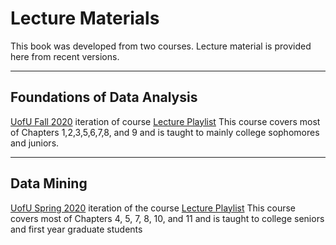 # Lecture Materials

This book was developed from two courses.  Lecture material is provided here from recent versions.  

---
## Foundations of Data Analysis
[UofU Fall 2020](https://www.cs.utah.edu/~jeffp/teaching/FoDA-2020/FoDA.html) iteration of course
[Lecture Playlist](https://youtube.com/playlist?list=PLbuogVdPnkCqwPNYh6kX3TiTbu3WyoXcV)
This course covers most of Chapters 1,2,3,5,6,7,8, and 9 and is taught to mainly college sophomores and juniors.  

---
## Data Mining
[UofU Spring 2020](https://www.cs.utah.edu/~jeffp/teaching/cs5140-S20/cs5140.html) iteration of the course
[Lecture Playlist](https://www.youtube.com/playlist?list=PLbuogVdPnkCrEf65zrd3J1UG3LT6TcDlt)
This course covers most of Chapters 4, 5, 7, 8, 10, and 11 and is taught to college seniors and first year graduate students
